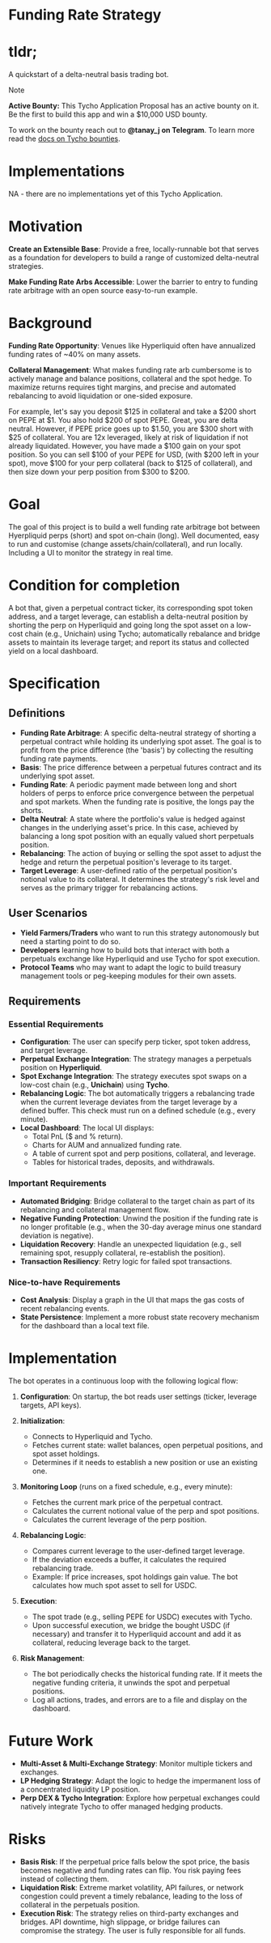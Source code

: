 # Funding Rate Strategy

# tldr;

A quickstart of a delta-neutral basis trading bot.

> [!NOTE]
> 
> **Active Bounty:** This Tycho Application Proposal has an active bounty on it. Be the first to build this app and win a $10,000 USD bounty.
> 
> To work on the bounty reach out to **@tanay_j on Telegram**. To learn more read the [docs on Tycho bounties](https://docs.propellerheads.xyz/tycho/how-to-contribute/bounties).

# Implementations

NA - there are no implementations yet of this Tycho Application.

# Motivation

**Create an Extensible Base**: Provide a free, locally-runnable bot that serves as a foundation for developers to build a range of customized delta-neutral strategies.

**Make Funding Rate Arbs Accessible**: Lower the barrier to entry to funding rate arbitrage with an open source easy-to-run example.

# Background

**Funding Rate Opportunity**: Venues like Hyperliquid often have annualized funding rates of ~40% on many assets.
    
**Collateral Management**: What makes funding rate arb cumbersome is to actively manage and balance positions, collateral and the spot hedge. To maximize returns requires tight margins, and precise and automated rebalancing to avoid liquidation or one-sided exposure. 

For example, let's say you deposit $125 in collateral and take a $200 short on PEPE at $1. You also hold $200 of spot PEPE. Great, you are delta neutral. However, if PEPE price goes up to $1.50, you are $300 short with $25 of collateral. You are 12x leveraged, likely at risk of liquidation if not already liquidated. However, you have made a $100 gain on your spot position. So you can sell $100 of your PEPE for USD, (with $200 left in your spot), move $100 for your perp collateral (back to $125 of collateral), and then size down your perp position from $300 to $200.

# Goal

The goal of this project is to build a well funding rate arbitrage bot between Hyerpliquid perps (short) and spot on-chain (long). Well documented, easy to run and customise (change assets/chain/collateral), and run locally. Including a UI to monitor the strategy in real time.

# Condition for completion
A bot that, given a perpetual contract ticker, its corresponding spot token address, and a target leverage, can establish a delta-neutral position by shorting the perp on Hyperliquid and going long the spot asset on a low-cost chain (e.g., Unichain) using Tycho; automatically rebalance and bridge assets to maintain its leverage target; and report its status and collected yield on a local dashboard.

# Specification

## Definitions

- **Funding Rate Arbitrage**: A specific delta-neutral strategy of shorting a perpetual contract while holding its underlying spot asset. The goal is to profit from the price difference (the 'basis') by collecting the resulting funding rate payments.
- **Basis**: The price difference between a perpetual futures contract and its underlying spot asset. 
- **Funding Rate**: A periodic payment made between long and short holders of perps to enforce price convergence between the perpetual and spot markets. When the funding rate is positive, the longs pay the shorts.    
- **Delta Neutral**: A state where the portfolio's value is hedged against changes in the underlying asset's price. In this case, achieved by balancing a long spot position with an equally valued short perpetuals position.   
- **Rebalancing**: The action of buying or selling the spot asset to adjust the hedge and return the perpetual position's leverage to its target.
- **Target Leverage**: A user-defined ratio of the perpetual position's notional value to its collateral. It determines the strategy's risk level and serves as the primary trigger for rebalancing actions.

## User Scenarios
- **Yield Farmers/Traders** who want to run this strategy autonomously but need a starting point to do so.
- **Developers** learning how to build bots that interact with both a perpetuals exchange like Hyperliquid and use Tycho for spot execution.
- **Protocol Teams** who may want to adapt the logic to build treasury management tools or peg-keeping modules for their own assets.

## Requirements

### Essential Requirements

- **Configuration**: The user can specify perp ticker, spot token address, and target leverage.
- **Perpetual Exchange Integration**: The strategy manages a perpetuals position on **Hyperliquid**.
- **Spot Exchange Integration**: The strategy executes spot swaps on a low-cost chain (e.g., **Unichain**) using **Tycho**.
- **Rebalancing Logic**: The bot automatically triggers a rebalancing trade when the current leverage deviates from the target leverage by a defined buffer. This check must run on a defined schedule (e.g., every minute).
- **Local Dashboard**: The local UI displays:
    - Total PnL ($ and % return).
    - Charts for AUM and annualized funding rate.
    - A table of current spot and perp positions, collateral, and leverage.
    - Tables for historical trades, deposits, and withdrawals.

### Important Requirements

- **Automated Bridging**: Bridge collateral to the target chain as part of its rebalancing and collateral management flow.
- **Negative Funding Protection**: Unwind the position if the funding rate is no longer profitable (e.g., when the 30-day average minus one standard deviation is negative).
- **Liquidation Recovery**: Handle an unexpected liquidation (e.g., sell remaining spot, resupply collateral, re-establish the position).
- **Transaction Resiliency**: Retry logic for failed spot transactions.


### Nice-to-have Requirements

- **Cost Analysis**: Display a graph in the UI that maps the gas costs of recent rebalancing events.
- **State Persistence**: Implement a more robust state recovery mechanism for the dashboard than a local text file.

# Implementation

The bot operates in a continuous loop with the following logical flow:

1. **Configuration**: On startup, the bot reads user settings (ticker, leverage targets, API keys).
    
2. **Initialization**:
    - Connects to Hyperliquid and Tycho.
    - Fetches current state: wallet balances, open perpetual positions, and spot asset holdings.  
    - Determines if it needs to establish a new position or use an existing one.
        
3. **Monitoring Loop** (runs on a fixed schedule, e.g., every minute):
    - Fetches the current mark price of the perpetual contract. 
    - Calculates the current notional value of the perp and spot positions. 
    - Calculates the current leverage of the perp position.
        
4. **Rebalancing Logic**:
    - Compares current leverage to the user-defined target leverage.
    - If the deviation exceeds a buffer, it calculates the required rebalancing trade.
    - Example: If price increases, spot holdings gain value. The bot calculates how much spot asset to sell for USDC.
        
5. **Execution**:
    - The spot trade (e.g., selling PEPE for USDC) executes with Tycho.  
    - Upon successful execution, we bridge the bought USDC (if necessary) and transfer it to Hyperliquid account and add it as collateral, reducing leverage back to the target.
        
6. **Risk Management**:
    - The bot periodically checks the historical funding rate. If it meets the negative funding criteria, it unwinds the spot and perpetual positions.
    - Log all actions, trades, and errors are to a file and display on the dashboard.
   
# Future Work

- **Multi-Asset & Multi-Exchange Strategy**: Monitor multiple tickers and exchanges.    
- **LP Hedging Strategy**: Adapt the logic to hedge the impermanent loss of a concentrated liquidity LP position.   
- **Perp DEX & Tycho Integration**: Explore how perpetual exchanges could natively integrate Tycho to offer managed hedging products.   

# Risks

- **Basis Risk**: If the perpetual price falls below the spot price, the basis becomes negative and funding rates can flip. You risk paying fees instead of collecting them.  
- **Liquidation Risk**: Extreme market volatility, API failures, or network congestion could prevent a timely rebalance, leading to the loss of collateral in the perpetuals position.   
- **Execution Risk**: The strategy relies on third-party exchanges and bridges. API downtime, high slippage, or bridge failures can compromise the strategy. The user is fully responsible for all funds.
